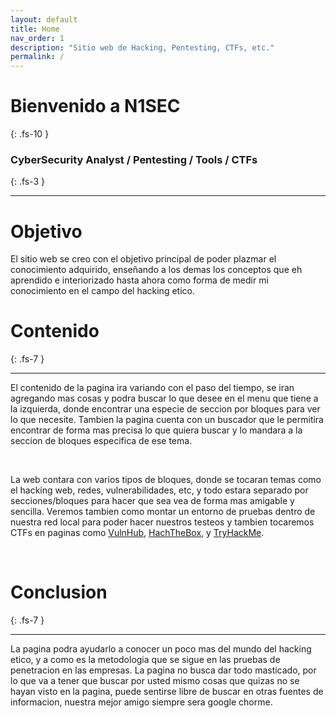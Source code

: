 ```yaml
---
layout: default
title: Home
nav_order: 1
description: "Sitio web de Hacking, Pentesting, CTFs, etc."
permalink: /
---
```


# Bienvenido a N1SEC
{: .fs-10 }

### CyberSecurity Analyst / Pentesting / Tools / CTFs
{: .fs-3 }

---

# Objetivo

El sitio web se creo con el objetivo principal de poder plazmar el conocimiento adquirido, enseñando a los demas los conceptos que eh aprendido e interiorizado hasta ahora como forma de medir mi conocimiento en el campo del hacking etico.
<br>

# Contenido
{: .fs-7 }

---

El contenido de la pagina ira variando con el paso del tiempo, se iran agregando mas cosas y podra buscar lo que desee en el menu que tiene a la izquierda, donde encontrar una especie de seccion por bloques para ver lo que necesite. Tambien la pagina cuenta con un buscador que le permitira encontrar de forma mas precisa lo que quiera buscar y lo mandara a la seccion de bloques especifica de ese tema.

<br>

La web contara con varios tipos de bloques, donde se tocaran temas como el hacking web, redes, vulnerabilidades, etc, y todo estara separado por secciones/bloques para hacer que sea vea de forma mas amigable y sencilla. Veremos tambien como montar un entorno de pruebas dentro de nuestra red local para poder hacer nuestros testeos y tambien tocaremos CTFs en paginas como [VulnHub](https://www.vulnhub.com/), [HachTheBox](https://www.hackthebox.com/), y [TryHackMe](https://tryhackme.com/).

<br>

# Conclusion
{: .fs-7 } 

---

La pagina podra ayudarlo a conocer un poco mas del mundo del hacking etico, y a como es la metodologia que se sigue en las pruebas de penetracion en las empresas. La pagina no busca dar todo masticado, por lo que va a tener que buscar por usted mismo cosas que quizas no se hayan visto en la pagina, puede sentirse libre de buscar en otras fuentes de informacion, nuestra mejor amigo siempre sera google chorme.